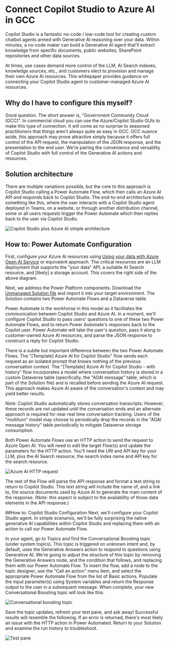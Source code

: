 # Connect Copilot Studio to Azure AI in GCC
Copilot Studio is a fantastic no-code / low-code tool for creating custom chatbot agents armed with Generative AI reasoning over your data.  Within minutes, a no-code maker can build a Generative AI agent that'll extract knowledge from specific documents, public websites, SharePoint repositories and other data sources.

At times, use cases demand more control of the LLM, AI Search indexes, knowledge sources, etc., and customers elect to provision and manage their own Azure AI resources.  This whitepaper provides guidance on connecting your Copilot Studio agent to customer-managed Azure AI resources.

## Why do I have to configure this myself?
Good question.  The short answer is, "Government Community Cloud (GCC)".  In commercial cloud you can use the Azure/Copilot Studio GUIs to make this type of connection.  It will come as no surprise to seasoned practitioners that things aren't always quite as easy in GCC.  GCC nuance aside, this approach may prove attractive simply because it offers full control of the API request, the manipulation of the JSON response, and the presentation to the end user.  We're pairing the convenience and versatility of Copilot Studio with full control of the Generative AI actions and resources.

## Solution architecture
There are multiple variations possible, but the core to this approach is Copilot Studio calling a Power Automate Flow, which then calls an Azure AI API and responds back to Copilot Studio.  The end-to-end architecture looks something like this, where the user interacts with a Copilot Studio agent deployed in Teams, on a website, or through another distribution channel, some or all users requests trigger the Power Automate which then replies back to the user via Copilot Studio.

![Copilot Studio plus Azure AI simple architecture](https://i.imgur.com/RpmqXw4.png)

## How to: Power Automate Configuration
First, configure your Azure AI resources using [Using your data with Azure Open AI Service](https://learn.microsoft.com/en-us/azure/ai-services/openai/concepts/use-your-data?tabs=ai-search%2Ccopilot) or equivalent approach.  The critical resources are an LLM deployment that supports the "your data" API, a suitable AI Search resource, and [likely] a storage account.  This covers the right side of the above diagram.

Next, we address the Power Platform components.  Download the [Unmanaged Solution file](https://github.com/microsoft/SLG-Business-Applications/releases/download/19/TemplateAzureAIforCopilotStudio_1_0_0_2.zip) and import it into your target environment.  The Solution contains two Power Automate Flows and a Dataverse table.

Power Automate is the workhorse in this model as it facilitates the communication between Copilot Studio and Azure AI. In a moment, we'll configure Copilot Studio to pass users' questions to one of these two Power Automate Flows, and to return Power Automate's responses back to the Copilot user.  Power Automate will take the user's question, pass it along to customer-owned Azure AI resources, and parse the JSON response to construct a reply for Copilot Studio.

There is a subtle but important difference between the two Power Automate Flows.  The "[Template] Azure AI for Copilot Studio" flow sends each request as an isolated prompt that knows nothing of the previous conversation context.  The "[Template] Azure AI for Copilot Studio - with history" flow incorporates a model where conversation history is stored in a custom Dataverse table (specifically, the "AOAI message" table, which is part of the Solution file) and is recalled before sending the Azure AI request.  This approach makes Azure AI aware of the conversation's context and may yield better results.

Note: Copilot Studio automatically stores conversation transcripts.  However, these records are not updated until the conversation ends and an alternate approach is required for near real time conversation tracking.  Users of the "multiturn" model may choose to periodically drop the records in the "AOAI message history" table periodically to mitigate Dataverse storage consumption.

Both Power Automate Flows use an HTTP action to send the request to Azure Open AI.  You will need to edit the target Flow(s) and update the parameters for the HTTP action.  You'll need the URI and API key for your LLM, plus the AI Search resource, the search index name and API key for the search resource.

![Azure AI HTTP request](https://i.imgur.com/Sbl8b7a.png)

The rest of the Flow will parse the API response and format a text string to return to Copilot Studio.  This text string will include the name of, and a link to, the source documents used by Azure AI to generate the main content of the response.  (Note: this aspect is subject to the availability of those data elements in the API response.)

##How to: Copilot Studio Configuration
Next, we'll configure your Copilot Studio agent.  In simple scenarios, we'll be fully surprising the native generative AI capabilities within Copilot Studio and replacing them with an action to call our Power Automate Flow.

In your agent, go to Topics and find the Conversational Boosting topic (under system topics).  This topic is triggered on unknown intent and, by default, uses the Generative Answers action to respond to questions using Generative AI.  We're going to adjust the structure of this topic by removing the Generative Answers node, and the condition that follows, and replacing them with our Power Automate Flow.  To insert the flow, add a node to the topic designer, use the "Call an action" menu item, and select the appropriate Power Automate Flow from the list of Basic actions.  Populate the input parameter(s) using System variables and return the Response output to the user in a subsequent message.  When complete, your new Conversational Boosting topic will look like this:

![Conversational boosting topic](https://i.imgur.com/pvoZ2Ga.png)

Save the topic updates, refresh your test pane, and ask away! Successful results will resemble the following. If an error is returned, there's most likely an issue with the HTTP action in Power Automated.  Return to your Solution and examine the run history to troubleshoot.

![Test pane](https://i.imgur.com/Pdt1UcC.png)

